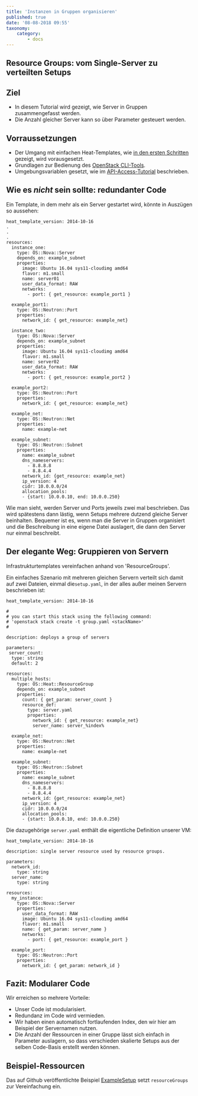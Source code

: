 ```yaml
---
title: 'Instanzen in Gruppen organisieren'
published: true
date: '08-08-2018 09:55'
taxonomy:
    category:
        - docs
---
```


## Resource Groups: vom Single-Server zu verteilten Setups  

## Ziel

* In diesem Tutorial wird gezeigt, wie Server in Gruppen zusammengefasst werden.
* Die Anzahl gleicher Server kann so über Parameter gesteuert werden.

## Vorraussetzungen

* Der Umgang mit einfachen Heat-Templates, wie [in den ersten Schritten](../01.firststeps/docs.en.md) gezeigt, wird vorausgesetzt.
* Grundlagen zur Bedienung des [OpenStack CLI-Tools](../../03.Howtos/02.openstack-cli/docs.de.md).
* Umgebungsvariablen gesetzt, wie im [API-Access-Tutorial](../02.api-access/docs.en.md) beschrieben.

## Wie es *nicht* sein sollte: redundanter Code

Ein Template, in dem mehr als ein Server gestartet wird, könnte in Auszügen so aussehen:

```plain
heat_template_version: 2014-10-16
.
.
.
resources:
  instance_one:
    type: OS::Nova::Server
    depends_on: example_subnet
    properties:
      image: Ubuntu 16.04 sys11-cloudimg amd64
      flavor: m1.small
      name: server01
      user_data_format: RAW
      networks:
        - port: { get_resource: example_port1 }

  example_port1:
    type: OS::Neutron::Port
    properties:
      network_id: { get_resource: example_net}

  instance_two:
    type: OS::Nova::Server
    depends_on: example_subnet
    properties:
      image: Ubuntu 16.04 sys11-cloudimg amd64
      flavor: m1.small
      name: server02
      user_data_format: RAW
      networks:
        - port: { get_resource: example_port2 }

  example_port2:
    type: OS::Neutron::Port
    properties:
      network_id: { get_resource: example_net}

  example_net:
    type: OS::Neutron::Net
    properties:
      name: example-net

  example_subnet:
    type: OS::Neutron::Subnet
    properties:
      name: example_subnet
      dns_nameservers:
        - 8.8.8.8
        - 8.8.4.4
      network_id: {get_resource: example_net}
      ip_version: 4
      cidr: 10.0.0.0/24
      allocation_pools:
      - {start: 10.0.0.10, end: 10.0.0.250}
```

Wie man sieht, werden Server und Ports jeweils zwei mal beschrieben. Das wird spätestens dann lästig, wenn Setups mehrere dutzend gleiche Server beinhalten. Bequemer ist es, wenn man die Server in Gruppen organisiert und die Beschreibung in eine eigene Datei auslagert, die dann den Server nur einmal beschreibt.

## Der elegante Weg: Gruppieren von Servern

Infrastrukturtemplates vereinfachen anhand von 'ResourceGroups'.

Ein einfaches Szenario mit mehreren gleichen Servern verteilt sich damit auf zwei Dateien, einmal die`setup.yaml`, in der alles außer meinen Servern beschrieben ist:

```plain
heat_template_version: 2014-10-16

#
# you can start this stack using the following command:
# 'openstack stack create -t group.yaml <stackName>'
#

description: deploys a group of servers

parameters:
 server_count:
  type: string
  default: 2

resources:
  multiple_hosts:
    type: OS::Heat::ResourceGroup
    depends_on: example_subnet
    properties:
      count: { get_param: server_count }
      resource_def:
        type: server.yaml
        properties:
          network_id: { get_resource: example_net}
          server_name: server_%index%

  example_net:
    type: OS::Neutron::Net
    properties:
      name: example-net

  example_subnet:
    type: OS::Neutron::Subnet
    properties:
      name: example_subnet
      dns_nameservers:
        - 8.8.8.8
        - 8.8.4.4
      network_id: {get_resource: example_net}
      ip_version: 4
      cidr: 10.0.0.0/24
      allocation_pools:
      - {start: 10.0.0.10, end: 10.0.0.250}
```

Die dazugehörige `server.yaml` enthält die eigentliche Definition unserer VM:

```plain
heat_template_version: 2014-10-16

description: single server resource used by resource groups.

parameters:
  network_id:
    type: string
  server_name:
    type: string

resources:
  my_instance:
    type: OS::Nova::Server
    properties:
      user_data_format: RAW
      image: Ubuntu 16.04 sys11-cloudimg amd64
      flavor: m1.small
      name: { get_param: server_name }
      networks:
        - port: { get_resource: example_port }

  example_port:
    type: OS::Neutron::Port
    properties:
      network_id: { get_param: network_id }
```

## Fazit: Modularer Code

Wir erreichen so mehrere Vorteile:

* Unser Code ist modularisiert.
* Redundanz im Code wird vermieden.
* Wir haben einen automatisch fortlaufenden Index, den wir hier am Beispiel der Servernamen nutzen.
* Die Anzahl der Ressourcen in einer Gruppe lässt sich einfach in Parameter auslagern, so dass verschieden skalierte Setups aus der selben Code-Basis erstellt werden können.

## Beispiel-Ressourcen

Das auf Github veröffentlichte Beispiel [ExampleSetup](https://github.com/syseleven/heat-examples/tree/master/example-setup) setzt `resourceGroups` zur Vereinfachung ein.
